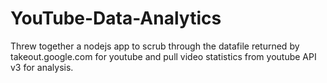 # YouTube-Data-Analytics
Threw together a nodejs app to scrub through the datafile returned by takeout.google.com for youtube and pull video statistics from youtube API v3 for analysis.
